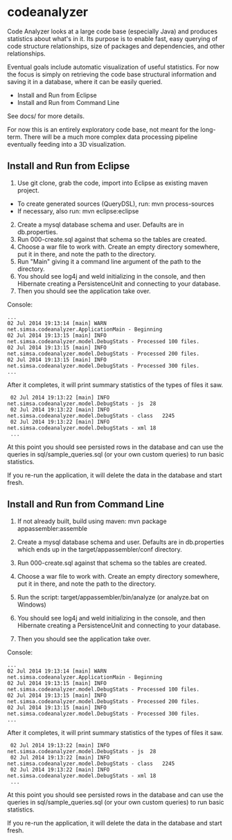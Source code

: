 codeanalyzer
============

Code Analyzer looks at a large code base (especially Java) and produces statistics about what's in it.  Its purpose is to enable
fast, easy querying of code structure relationships, size of packages and dependencies, and other relationships.

Eventual goals include automatic visualization of useful statistics.  For now the focus is simply on retrieving 
the code base structural information and saving it in a database, where it can be easily queried. 

* Install and Run from Eclipse
* Install and Run from Command Line

See docs/ for more details.

For now this is an entirely exploratory code base, not meant for the long-term.  There will be a much
more complex data processing pipeline eventually feeding into a 3D visualization.


Install and Run from Eclipse
-----------------------------
1. Use git clone, grab the code, import into Eclipse as existing maven project.
  * To create generated sources (QueryDSL), run:  mvn process-sources
  * If necessary, also run:  mvn eclipse:eclipse 
2. Create a mysql database schema and user. Defaults are in db.properties.
3. Run 000-create.sql against that schema so the tables are created.
4. Choose a war file to work with. Create an empty directory somewhere, put it in there, and note the path to the directory.
5. Run "Main" giving it a command line argument of the path to the directory.
6. You should see log4j and weld initializing in the console, and then Hibernate creating 
   a PersistenceUnit and connecting to your database.
7. Then you should see the application take over.

Console:

    ...
    02 Jul 2014 19:13:14 [main] WARN  net.simsa.codeanalyzer.ApplicationMain - Beginning
    02 Jul 2014 19:13:15 [main] INFO  net.simsa.codeanalyzer.model.DebugStats - Processed 100 files.
    02 Jul 2014 19:13:15 [main] INFO  net.simsa.codeanalyzer.model.DebugStats - Processed 200 files.
    02 Jul 2014 19:13:15 [main] INFO  net.simsa.codeanalyzer.model.DebugStats - Processed 300 files.
    ...

After it completes, it will print summary statistics of the types of files it saw.

     02 Jul 2014 19:13:22 [main] INFO  net.simsa.codeanalyzer.model.DebugStats - js  28
     02 Jul 2014 19:13:22 [main] INFO  net.simsa.codeanalyzer.model.DebugStats - class   2245
     02 Jul 2014 19:13:22 [main] INFO  net.simsa.codeanalyzer.model.DebugStats - xml 18
     ...

At this point you should see persisted rows in the database and can use the queries 
in sql/sample_queries.sql (or your own custom queries) to run basic statistics.

If you re-run the application, it will delete the data in the database and start fresh.


Install and Run from Command Line
----------------------------------
1. If not already built, build using maven:  mvn package appassembler:assemble
2. Create a mysql database schema and user. Defaults are in db.properties which ends up in the target/appassembler/conf directory.
3. Run 000-create.sql against that schema so the tables are created.
4. Choose a war file to work with. Create an empty directory somewhere, put it in there, and note the path to the directory.
5. Run the script: target/appassembler/bin/analyze  (or analyze.bat on Windows)

6. You should see log4j and weld initializing in the console, and then Hibernate creating 
   a PersistenceUnit and connecting to your database.
7. Then you should see the application take over.

Console:

    ...
    02 Jul 2014 19:13:14 [main] WARN  net.simsa.codeanalyzer.ApplicationMain - Beginning
    02 Jul 2014 19:13:15 [main] INFO  net.simsa.codeanalyzer.model.DebugStats - Processed 100 files.
    02 Jul 2014 19:13:15 [main] INFO  net.simsa.codeanalyzer.model.DebugStats - Processed 200 files.
    02 Jul 2014 19:13:15 [main] INFO  net.simsa.codeanalyzer.model.DebugStats - Processed 300 files.
    ...

After it completes, it will print summary statistics of the types of files it saw.

     02 Jul 2014 19:13:22 [main] INFO  net.simsa.codeanalyzer.model.DebugStats - js  28
     02 Jul 2014 19:13:22 [main] INFO  net.simsa.codeanalyzer.model.DebugStats - class   2245
     02 Jul 2014 19:13:22 [main] INFO  net.simsa.codeanalyzer.model.DebugStats - xml 18
     ...

At this point you should see persisted rows in the database and can use the queries 
in sql/sample_queries.sql (or your own custom queries) to run basic statistics.

If you re-run the application, it will delete the data in the database and start fresh.
